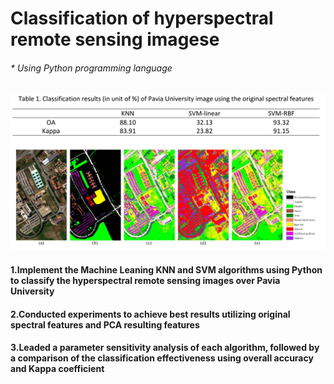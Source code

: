 # Classification of hyperspectral remote sensing imagese
###### * Using Python programming language 

![image](https://github.com/pingzhang1004/CSCI575-ML-SVM-and-KNN/blob/main/ML-SVM-and-KNN.png)
#### 1.Implement the Machine Leaning KNN and SVM algorithms using Python to classify the hyperspectral remote sensing images over Pavia University
#### 2.Conducted experiments to achieve best results utilizing original spectral features and PCA resulting features 
#### 3.Leaded a parameter sensitivity analysis of each algorithm, followed by a comparison of the classification effectiveness using overall accuracy and Kappa coefficient
